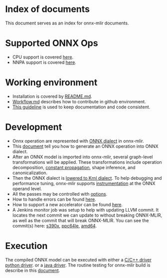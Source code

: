 <!--- SPDX-License-Identifier: Apache-2.0 -->

# Index of documents
This document serves as an index for onnx-mlir documents.

# Supported ONNX Ops
* CPU support is covered [here](SupportedONNXOps-cpu.md).
* NNPA support is covered [here](SupportedONNXOps-NNPA.md).

# Working environment
* Installation is covered by [README.md](../README.md).
* [Workflow.md](Workflow.md) describes how to contribute in github environment.
* [This guideline](Documentation.md) is used to keep documentation and code consistent.

# Development
* Onnx operation are represented with  [ONNX dialect](Dialects/onnx.md) in onnx-mlir.
* This [document](ImportONNXDefs.md#add_operation)
tell you how to generate an ONNX operation into ONNX dialect.
* After an ONNX model is imported into onnx-mlir, several graph-level transformations will be applied.
These transformations include operation decomposition, [constant propagation](ConstPropagationPass.md),
shape inference, and canonicalization. 
* Then the ONNX dialect is [lowered to Krnl dialect](LoweringCode.md). 
To help debugging and performance tuning, onnx-mlir supports [instrumentation](Instrumentation.md)
at the ONNX operand level.
* All the passes may be controlled with [options](Options.md).
* How to handle errors can be found [here](ErrorHandling.md).
* How to support a new accelerator can be found [here](AddCustomAccelerators).
* A Jenkins monitor job was setup to help with updating LLVM commit. It locates the next commit we can update to without breaking ONNX-MLIR, as well as the commit that will break ONNX-MLIR. You can see the commit(s) here: [s390x](https://www.onnxmlir.xyz/jenkins/job/LLVM-Watch-Docker-Build/LLVM_20Watch_20Report/), [ppc64le](https://www.onnxmlir.xyz/jenkinp/job/LLVM-Watch-Docker-Build/LLVM_20Watch_20Report/), [amd64](https://www.onnxmlir.xyz/jenkinx/job/LLVM-Watch-Docker-Build/LLVM_20Watch_20Report/).

# Execution
The compiled ONNX model can be executed with either a
[C/C++ driver](mnist_example/README.md#write-a-c-driver-code)
[python driver](mnist_example/README.md#write-a-python-driver-code). or a
[java driver](mnist_example/README.md#write-a-java-driver-code).
The routine testing for onnx-mlir build is describe in this [document](Testing.md).
